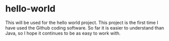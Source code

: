 # hello-world
This will be used for the hello world project.
This project is the first time I have used the Github coding software.
So far it is easier to understand than Java, so I hope it continues to 
be as easy to work with.
